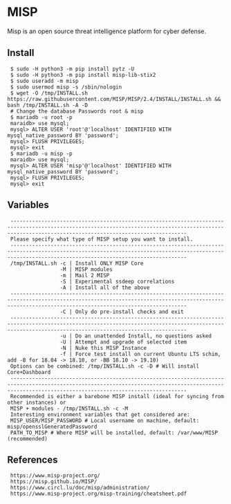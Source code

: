 MISP
=====

Misp is an open source threat intelligence platform for cyber defense. 

Install
-------
     
     $ sudo -H python3 -m pip install pytz -U
     $ sudo -H python3 -m pip install misp-lib-stix2 
     $ sudo useradd -m misp
     $ sudo usermod misp -s /sbin/nologin
     $ wget -O /tmp/INSTALL.sh https://raw.githubusercontent.com/MISP/MISP/2.4/INSTALL/INSTALL.sh && bash /tmp/INSTALL.sh -A -D
     # Change the database Passwords root & misp
     $ mariadb -u root -p
     maraidb> use mysql;
     mysql> ALTER USER 'root'@'localhost' IDENTIFIED WITH mysql_native_password BY 'password';
     mysql> FLUSH PRIVILEGES;
     mysql> exit
     $ mariadb -u misp -p
     maraidb> use mysql;
     mysql> ALTER USER 'misp'@'localhost' IDENTIFIED WITH mysql_native_password BY 'password';
     mysql> FLUSH PRIVILEGES;
     mysql> exit
     

  
Variables
---------

     -----------------------------------------------------------------------------------------------------------------------------------------------------------------------------------------------------
     Please specify what type of MISP setup you want to install.
     -----------------------------------------------------------------------------------------------------------------------------------------------------------------------------------------------------
     /tmp/INSTALL.sh -c | Install ONLY MISP Core
                     -M | MISP modules
                     -m | Mail 2 MISP
                     -S | Experimental ssdeep correlations
                     -A | Install all of the above
     -----------------------------------------------------------------------------------------------------------------------------------------------------------------------------------------------------
                     -C | Only do pre-install checks and exit
     -----------------------------------------------------------------------------------------------------------------------------------------------------------------------------------------------------
                     -u | Do an unattended Install, no questions asked
                     -U | Attempt and upgrade of selected item
                     -N | Nuke this MISP Instance
                     -f | Force test install on current Ubuntu LTS schim, add -B for 18.04 -> 18.10, or -BB 18.10 -> 19.10)
     Options can be combined: /tmp/INSTALL.sh -c -D # Will install Core+Dashboard
     -----------------------------------------------------------------------------------------------------------------------------------------------------------------------------------------------------
     Recommended is either a barebone MISP install (ideal for syncing from other instances) or
     MISP + modules - /tmp/INSTALL.sh -c -M
     Interesting environment variables that get considered are:
     MISP_USER/MISP_PASSWORD # Local username on machine, default: misp/opensslGeneratedPassword
     PATH_TO_MISP # Where MISP will be installed, default: /var/www/MISP (recommended)
     

References
-----------

     https://www.misp-project.org/
     https://misp.github.io/MISP/
     https://www.circl.lu/doc/misp/administration/
     https://www.misp-project.org/misp-training/cheatsheet.pdf
  